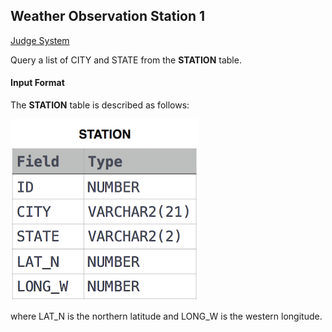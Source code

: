 ## Weather Observation Station 1

[Judge System](https://www.hackerrank.com/challenges/weather-observation-station-1/problem)

Query a list of CITY and STATE from the **STATION** table.

#### Input Format

The **STATION** table is described as follows:

![](https://github.com/andy489/Database/blob/master/assets/Weather%20Observation%20Station%201.jpg)

where LAT_N is the northern latitude and LONG_W is the western longitude.
